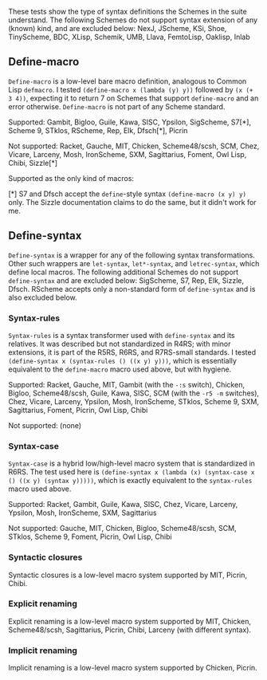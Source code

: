These tests show the type of syntax definitions the Schemes in the suite understand.  The following Schemes do not support syntax extension of any (known) kind, and are excluded below:  NexJ, JScheme, KSi, Shoe, TinyScheme, BDC, XLisp, Schemik, UMB, Llava, FemtoLisp, Oaklisp, Inlab

## Define-macro

`Define-macro` is a low-level bare macro definition, analogous to Common Lisp `defmacro`.  I tested `(define-macro x (lambda (y) y))` followed by `(x (+ 3 4))`, expecting it to return 7 on Schemes that support `define-macro` and an error otherwise.  `Define-macro` is not part of any Scheme standard.

Supported: Gambit, Bigloo, Guile, Kawa, SISC, Ypsilon, SigScheme, S7\[\*], Scheme 9, STklos, RScheme, Rep, Elk, Dfsch\[\*], Picrin

Not supported: Racket, Gauche, MIT, Chicken, Scheme48/scsh, SCM, Chez, Vicare, Larceny, Mosh, IronScheme, SXM, Sagittarius, Foment, Owl Lisp, Chibi, Sizzle[*]

Supported as the only kind of macros:  

[*] S7 and Dfsch accept the `define`-style syntax `(define-macro (x y) y)` only.  The Sizzle documentation claims to do the same, but it didn't work for me.

## Define-syntax

`Define-syntax` is a wrapper for any of the following syntax transformations.  Other such wrappers are `let-syntax`, `let*-syntax`, and `letrec-syntax`, which define local macros.  The following additional Schemes do not support `define-syntax` and are excluded below: SigScheme, S7, Rep, Elk, Sizzle, Dfsch.  RScheme accepts only a non-standard form of `define-syntax` and is also excluded below.


### Syntax-rules

`Syntax-rules` is a syntax transformer used with `define-syntax` and its relatives.  It was described but not standardized in R4RS; with minor extensions, it is part of the R5RS, R6RS, and R7RS-small standards.  I tested `(define-syntax x (syntax-rules () ((x y) y)))`, which is essentially equivalent to the `define-macro` macro used above, but with hygiene.

Supported: Racket, Gauche, MIT, Gambit (with the `-:s` switch), Chicken, Bigloo, Scheme48/scsh, Guile, Kawa, SISC, SCM (with the `-r5 -m` switches), Chez, Vicare, Larceny, Ypsilon, Mosh, IronScheme, STklos, Scheme 9, SXM, Sagittarius, Foment, Picrin, Owl Lisp, Chibi

Not supported: (none)

### Syntax-case

`Syntax-case` is a hybrid low/high-level macro system that is standardized in R6RS.  The test used here is `(define-syntax x (lambda (x) (syntax-case x () ((x y) (syntax y)))))`, which is exactly equivalent to the `syntax-rules` macro used above.

Supported: Racket, Gambit, Guile, Kawa, SISC, Chez, Vicare, Larceny, Ypsilon, Mosh, IronScheme, SXM, Sagittarius

Not supported:  Gauche, MIT, Chicken, Bigloo, Scheme48/scsh, SCM, STklos, Scheme 9, Foment, Picrin, Owl Lisp, Chibi

### Syntactic closures

Syntactic closures is a low-level macro system supported by MIT, Picrin, Chibi.

### Explicit renaming

Explicit renaming is a low-level macro system supported by MIT, Chicken, Scheme48/scsh, Sagittarius, Picrin, Chibi, Larceny (with different syntax).

### Implicit renaming

Implicit renaming is a low-level macro system supported by Chicken, Picrin.

